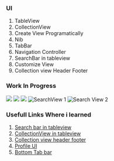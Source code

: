 ### UI
1. TableView
2. CollectionView
3. Create View Programatically
4. Nib
5. TabBar
6. Navigation Controller
7. SearchBar in tableview
8. Customize View
9. Collection view Header Footer

### Work In Progress
![](/yums_home.png) ![](/yums_category.png) ![](/yums_profile.png) ![SearchView 1](/search1.png) ![Search View 2](/search2.png)


### Usefull Links Where i learned

1. [Search bar in tableview](https://www.youtube.com/watch?v=P5ob4TXIK90)
2. [CollectionView in tableview](https://www.youtube.com/watch?v=o2PG_x4-mjI)
3. [Collection view header footer](https://www.youtube.com/watch?v=6bAHxFEZi3o)
4. [Profile UI](https://www.youtube.com/watch?v=ACWriYegjmc&t=932s)
5. [Bottom Tab bar](https://www.youtube.com/watch?v=cAUgXCCnFNs&t=3s)
